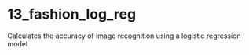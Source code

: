 # 13_fashion_log_reg
 Calculates the accuracy of image recognition using a logistic regression model
